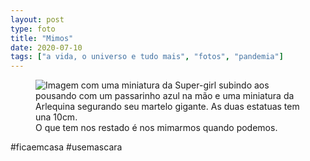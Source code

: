 ```yaml
---
layout: post
type: foto
title: "Mimos"
date: 2020-07-10
tags: ["a vida, o universo e tudo mais", "fotos", "pandemia"]
---
```

<figure class="foto-post">
    <img src="{{ site.baseurl }}/assets/fotos/2020/07/20200710_192425.jpg" alt="Imagem com uma miniatura da Super-girl subindo aos pousando com um passarinho azul na mão e uma miniatura da Arlequina segurando seu martelo gigante. As duas estatuas tem una 10cm." title="Novas decorações">
    <figcaption>O que tem nos restado é nos mimarmos quando podemos. </figcaption>

 </figure>

#ficaemcasa #usemascara